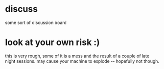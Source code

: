 discuss
=======

some sort of discussion board

# look at your own risk :)
this is very rough, some of it is a mess and the result of a couple of late night sessions. may cause your machine to explode -- hopefully not though.